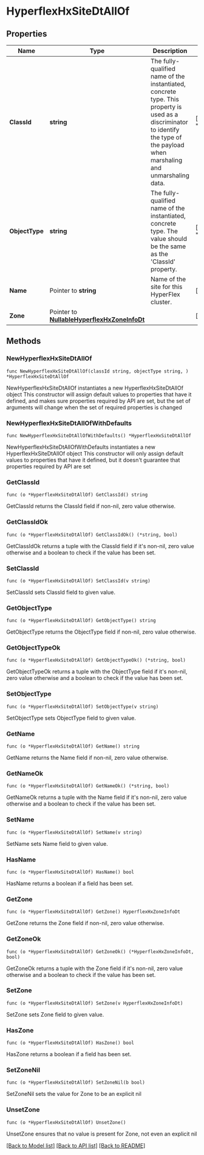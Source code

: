 # HyperflexHxSiteDtAllOf

## Properties

Name | Type | Description | Notes
------------ | ------------- | ------------- | -------------
**ClassId** | **string** | The fully-qualified name of the instantiated, concrete type. This property is used as a discriminator to identify the type of the payload when marshaling and unmarshaling data. | [default to "hyperflex.HxSiteDt"]
**ObjectType** | **string** | The fully-qualified name of the instantiated, concrete type. The value should be the same as the &#39;ClassId&#39; property. | [default to "hyperflex.HxSiteDt"]
**Name** | Pointer to **string** | Name of the site for this HyperFlex cluster. | [optional] [readonly] 
**Zone** | Pointer to [**NullableHyperflexHxZoneInfoDt**](hyperflex.HxZoneInfoDt.md) |  | [optional] 

## Methods

### NewHyperflexHxSiteDtAllOf

`func NewHyperflexHxSiteDtAllOf(classId string, objectType string, ) *HyperflexHxSiteDtAllOf`

NewHyperflexHxSiteDtAllOf instantiates a new HyperflexHxSiteDtAllOf object
This constructor will assign default values to properties that have it defined,
and makes sure properties required by API are set, but the set of arguments
will change when the set of required properties is changed

### NewHyperflexHxSiteDtAllOfWithDefaults

`func NewHyperflexHxSiteDtAllOfWithDefaults() *HyperflexHxSiteDtAllOf`

NewHyperflexHxSiteDtAllOfWithDefaults instantiates a new HyperflexHxSiteDtAllOf object
This constructor will only assign default values to properties that have it defined,
but it doesn't guarantee that properties required by API are set

### GetClassId

`func (o *HyperflexHxSiteDtAllOf) GetClassId() string`

GetClassId returns the ClassId field if non-nil, zero value otherwise.

### GetClassIdOk

`func (o *HyperflexHxSiteDtAllOf) GetClassIdOk() (*string, bool)`

GetClassIdOk returns a tuple with the ClassId field if it's non-nil, zero value otherwise
and a boolean to check if the value has been set.

### SetClassId

`func (o *HyperflexHxSiteDtAllOf) SetClassId(v string)`

SetClassId sets ClassId field to given value.


### GetObjectType

`func (o *HyperflexHxSiteDtAllOf) GetObjectType() string`

GetObjectType returns the ObjectType field if non-nil, zero value otherwise.

### GetObjectTypeOk

`func (o *HyperflexHxSiteDtAllOf) GetObjectTypeOk() (*string, bool)`

GetObjectTypeOk returns a tuple with the ObjectType field if it's non-nil, zero value otherwise
and a boolean to check if the value has been set.

### SetObjectType

`func (o *HyperflexHxSiteDtAllOf) SetObjectType(v string)`

SetObjectType sets ObjectType field to given value.


### GetName

`func (o *HyperflexHxSiteDtAllOf) GetName() string`

GetName returns the Name field if non-nil, zero value otherwise.

### GetNameOk

`func (o *HyperflexHxSiteDtAllOf) GetNameOk() (*string, bool)`

GetNameOk returns a tuple with the Name field if it's non-nil, zero value otherwise
and a boolean to check if the value has been set.

### SetName

`func (o *HyperflexHxSiteDtAllOf) SetName(v string)`

SetName sets Name field to given value.

### HasName

`func (o *HyperflexHxSiteDtAllOf) HasName() bool`

HasName returns a boolean if a field has been set.

### GetZone

`func (o *HyperflexHxSiteDtAllOf) GetZone() HyperflexHxZoneInfoDt`

GetZone returns the Zone field if non-nil, zero value otherwise.

### GetZoneOk

`func (o *HyperflexHxSiteDtAllOf) GetZoneOk() (*HyperflexHxZoneInfoDt, bool)`

GetZoneOk returns a tuple with the Zone field if it's non-nil, zero value otherwise
and a boolean to check if the value has been set.

### SetZone

`func (o *HyperflexHxSiteDtAllOf) SetZone(v HyperflexHxZoneInfoDt)`

SetZone sets Zone field to given value.

### HasZone

`func (o *HyperflexHxSiteDtAllOf) HasZone() bool`

HasZone returns a boolean if a field has been set.

### SetZoneNil

`func (o *HyperflexHxSiteDtAllOf) SetZoneNil(b bool)`

 SetZoneNil sets the value for Zone to be an explicit nil

### UnsetZone
`func (o *HyperflexHxSiteDtAllOf) UnsetZone()`

UnsetZone ensures that no value is present for Zone, not even an explicit nil

[[Back to Model list]](../README.md#documentation-for-models) [[Back to API list]](../README.md#documentation-for-api-endpoints) [[Back to README]](../README.md)



